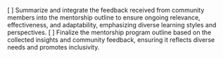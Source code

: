 [ ] Summarize and integrate the feedback received from community members into the mentorship outline to ensure ongoing relevance, effectiveness, and adaptability, emphasizing diverse learning styles and perspectives.
[ ] Finalize the mentorship program outline based on the collected insights and community feedback, ensuring it reflects diverse needs and promotes inclusivity.